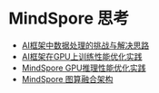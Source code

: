 # MindSpore 思考

- [AI框架中数据处理的挑战与解决思路](https://zhuanlan.zhihu.com/p/352487023)
- [AI框架在GPU上训练性能优化实践](https://zhuanlan.zhihu.com/p/356995654)
- [MindSpore GPU推理性能优化实践](https://zhuanlan.zhihu.com/p/396113352)
- [MindSpore 图算融合架构](https://zhuanlan.zhihu.com/p/399665444)